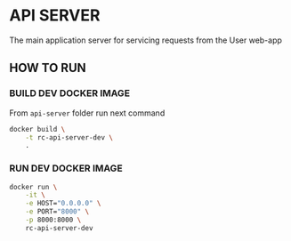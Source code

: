 # API SERVER

The main application server for servicing requests from the User web-app

## HOW TO RUN

### BUILD DEV DOCKER IMAGE

From `api-server` folder run next command

```bash
docker build \
	-t rc-api-server-dev \
	.
```

### RUN DEV DOCKER IMAGE

```bash
docker run \
	-it \
	-e HOST="0.0.0.0" \
	-e PORT="8000" \
	-p 8000:8000 \
	rc-api-server-dev
```
